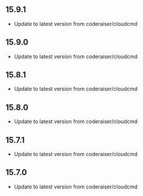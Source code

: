 
## 15.9.1
- Update to latest version from coderaiser/cloudcmd

## 15.9.0
- Update to latest version from coderaiser/cloudcmd

## 15.8.1
- Update to latest version from coderaiser/cloudcmd

## 15.8.0
- Update to latest version from coderaiser/cloudcmd

## 15.7.1
- Update to latest version from coderaiser/cloudcmd

## 15.7.0
- Update to latest version from coderaiser/cloudcmd


